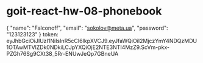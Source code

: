 # goit-react-hw-08-phonebook

{ "name": "Falconoff", "email": "sokolov@meta.ua", "password": "123123123" }
token:
eyJhbGciOiJIUzI1NiIsInR5cCI6IkpXVCJ9.eyJfaWQiOiI2MjczYmY4NDQzMDU1OTAwMTVlZDk0NDkiLCJpYXQiOjE2NTE3NTI4MzZ9.ScVm-pkx-PZGh76Sg9CXt38_5Rr-ENUwJeQp7GBneUA
